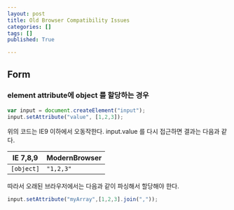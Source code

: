 ```yaml
---
layout: post
title: Old Browser Compatibility Issues
categories: []
tags: []
published: True

---
```


## Form

### element attribute에 object 를 할당하는 경우

```js
var input = document.createElement("input");
input.setAttribute("value", [1,2,3]);
```

위의 코드는 IE9 이하에서 오동작한다.
input.value 를 다시 접근하면 결과는 다음과 같다.

| IE 7,8,9 | ModernBrowser |
|---|---|
| `[object]` | `"1,2,3"` |


따라서 오래된 브라우저에서는 다음과 같이 파싱해서 할당해야 한다.

```js
input.setAttribute("myArray",[1,2,3].join(","));
```

